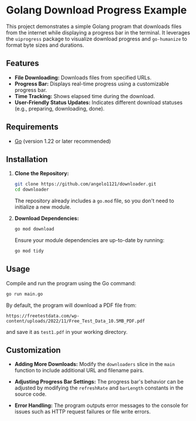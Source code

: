 # Golang Download Progress Example

This project demonstrates a simple Golang program that downloads files from the internet while displaying a progress bar in the terminal. It leverages the `uiprogress` package to visualize download progress and `go-humanize` to format byte sizes and durations.

## Features

- **File Downloading:** Downloads files from specified URLs.
- **Progress Bar:** Displays real-time progress using a customizable progress bar.
- **Time Tracking:** Shows elapsed time during the download.
- **User-Friendly Status Updates:** Indicates different download statuses (e.g., preparing, downloading, done).

## Requirements

- [Go](https://golang.org/) (version 1.22 or later recommended)

## Installation

1. **Clone the Repository:**

   ```bash
   git clone https://github.com/angelo1121/downloader.git
   cd downloader
   ```

   The repository already includes a `go.mod` file, so you don't need to initialize a new module.

2. **Download Dependencies:**

   ```bash
   go mod download
   ```

   Ensure your module dependencies are up-to-date by running:

   ```bash
   go mod tidy
   ```

## Usage

Compile and run the program using the Go command:

```bash
go run main.go
```

By default, the program will download a PDF file from:
```
https://freetestdata.com/wp-content/uploads/2022/11/Free_Test_Data_10.5MB_PDF.pdf
```
and save it as `test1.pdf` in your working directory.

## Customization

- **Adding More Downloads:**
  Modify the `downloaders` slice in the `main` function to include additional URL and filename pairs.

- **Adjusting Progress Bar Settings:**
  The progress bar's behavior can be adjusted by modifying the `refreshRate` and `barLength` constants in the source code.

- **Error Handling:**
  The program outputs error messages to the console for issues such as HTTP request failures or file write errors.
